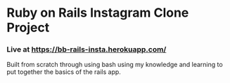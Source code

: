 # Ruby on Rails Instagram Clone Project
### Live at https://bb-rails-insta.herokuapp.com/

Built from scratch through using bash using my knowledge and learning to put together the basics of the rails app. 
